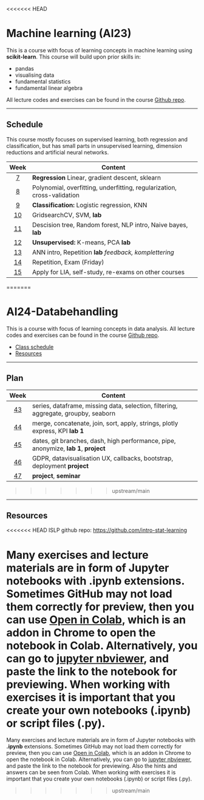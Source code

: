 <<<<<<< HEAD
# Machine learning (AI23)

This is a course with focus of learning concepts in machine learning using **scikit-learn**. This course will build upon prior skills in:

- pandas
- visualising data
- fundamental statistics
- fundamental linear algebra

All lecture codes and exercises can be found in the course [Github repo][ghr].

[ghr]: https://github.com/pr0fez/Machine-learning-AI23

---

## Schedule

This course mostly focuses on supervised learning, both regression and classification, but has small parts in unsupervised learning, dimension reductions and artificial neural networks.

|   Week   | Content                                                                 |
| :------: | ----------------------------------------------------------------------- |
| [7][w1]  | **Regression** Linear, gradient descent, sklearn                        |
| [8][w2]  | Polynomial, overfitting, underfitting, regularization, cross-validation |
| [9][w3]  | **Classification:** Logistic regression, KNN                            |
| [10][w4] | GridsearchCV, SVM, **lab**                                             |
| [11][w5] | Descision tree, Random forest, NLP intro, Naive bayes, **lab**         |
| [12][w6] | **Unsupervised:** K-means, PCA **lab**                                 |
| [13][w7] | ANN intro, Repetition **lab** *feedback, komplettering*                 |
| [14][w8] | Repetition, Exam (Friday)                                              |
| [15][w9] | Apply for LIA, self-study, re-exams on other courses                    |

[w1]: https://github.com/pr0fez/Machine-learning-AI23/blob/main/Resources/week1.md
[w2]: https://github.com/pr0fez/Machine-learning-AI23/blob/main/Resources/week2.md
[w3]: https://github.com/pr0fez/Machine-learning-AI23/blob/main/Resources/week3.md
[w4]: https://github.com/pr0fez/Machine-learning-AI23/blob/main/Resources/week4.md
[w5]: https://github.com/pr0fez/Machine-learning-AI23/blob/main/Resources/week5.md
[w6]: https://github.com/pr0fez/Machine-learning-AI23/blob/main/Resources/week6.md
[w7]: https://github.com/pr0fez/Machine-learning-AI23/blob/main/Resources/week7.md
[w8]: https://github.com/pr0fez/Machine-learning-AI23/blob/main/Resources/week8.md
[w9]: https://github.com/pr0fez/Machine-learning-AI23/blob/main/Resources/week9.md
=======
# AI24-Databehandling

This is a course with focus of learning concepts in data analysis. All lecture codes and exercises can be found in the course [Github repo][ghr].

[ghr]: https://github.com/pr0fez/AI24-Databehandling

- [Class schedule](https://github.com/pr0fez/AI24-Databehandling/blob/main/Schedule_Databehandling_AI22.md)
- [Resources](https://github.com/pr0fez/AI24-Databehandling/tree/main/Resources)

---

## Plan

|    Week     | Content                                                                              |
| :---------: | ------------------------------------------------------------------------------------ |
| [43][week1] | series, dataframe, missing data, selection, filtering, aggregate, groupby, seaborn   |
| [44][week2] | merge, concatenate, join, sort, apply, strings, plotly express, KPI **lab 1**        |
| [45][week3] | dates, git branches, dash, high performance, pipe, anonymize, **lab 1**, **project** |
| [46][week4] | GDPR, datavisualisation UX, callbacks, bootstrap, deployment **project**             |
| [47][week5] | **project**, **seminar**                                                             |

[week1]: https://github.com/pr0fez/AI24-Databehandling/blob/main/Resources/week1.md
[week2]: https://github.com/pr0fez/AI24-Databehandling/blob/main/Resources/week2.md
[week3]: https://github.com/pr0fez/AI24-Databehandling/blob/main/Resources/week3.md
[week4]: https://github.com/pr0fez/AI24-Databehandling/blob/main/Resources/week4.md
[week5]: https://github.com/pr0fez/AI24-Databehandling/blob/main/Resources/week5.md
>>>>>>> upstream/main

---

## Resources

<<<<<<< HEAD
ISLP github repo:
https://github.com/intro-stat-learning

Many exercises and lecture materials are in form of Jupyter notebooks with **.ipynb** extensions. Sometimes GitHub may not load them correctly for preview, then you can use [Open in Colab][colab_addon], which is an addon in Chrome to open the notebook in Colab. Alternatively, you can go to [jupyter nbviewer][nbviewer], and paste the link to the notebook for previewing. When working with exercises it is important that you create your own notebooks (.ipynb) or script files (.py).
=======
Many exercises and lecture materials are in form of Jupyter notebooks with **.ipynb** extensions. Sometimes GitHub may not load them correctly for preview, then you can use [Open in Colab][colab_addon], which is an addon in Chrome to open the notebook in Colab. Alternatively, you can go to [jupyter nbviewer][nbviewer], and paste the link to the notebook for previewing. Also the hints and answers can be seen from Colab. When working with exercises it is important that you create your own notebooks (.ipynb) or script files (.py).
>>>>>>> upstream/main

[nbviewer]: https://nbviewer.jupyter.org/
[colab_addon]: https://chrome.google.com/webstore/detail/open-in-colab/iogfkhleblhcpcekbiedikdehleodpjo?hl=sv

